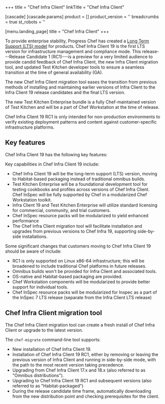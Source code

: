 +++
title = "Chef Infra Client"
linkTitle = "Chef Infra Client"

[cascade]
  [cascade.params]
    product = []
    product_version = ''
    breadcrumbs = true
    st_robots = ''

[menu.landing_page]
title = "Chef Infra Client"
+++

To provide enterprise stability, Progress Chef has created a [Long Term Support (LTS) model](https://www.chef.io/blog/long-term-support-progress-chef-providing-stability) for products.
Chef Infra Client 19 is the first LTS version for infrastructure management and compliance mode.
This release---Release Candidate 1 (RC1)---is a preview for a very limited audience to provide candid feedback of Chef Infra Client,
the new Infra Client migration tool, and updated Test Kitchen developer tools to ensure a seamless transition at the time of general availability (GA).

The new Chef Infra Client migration tool eases the transition from previous methods of installing and maintaining earlier versions of Infra Client to the Infra Client 19 release candidates and the final LTS version.

The new Test Kitchen Enterprise bundle is a fully Chef-maintained version of Test Kitchen and will be a part of Chef Workstation at the time of release.

Chef Infra Client 19 RC1 is only intended for non-production environments to verify existing deployment patterns and content against customer-specific infrastructure platforms.

## Key features

Chef Infra Client 19 has the following key features:

Key capabilities in Chef Infra Client 19 include:

- Chef Infra Client 19 will be the long-term support (LTS) version, moving to Habitat-based packaging instead of traditional omnibus builds.
- Test Kitchen Enterprise will be a foundational development tool for testing cookbooks and profiles across versions of Chef Infra Client.
  Chef InSpec will be fully supported by Chef in a modularized Chef Workstation toolkit.
- Infra Client 19 and Test Kitchen Enterprise will utilize standard licensing for commercial, community, and trial customers.
- Chef InSpec resource packs will be modularized to yield enhanced performance
- The Chef Infra Client migration tool will facilitate installation and upgrades from previous versions to Chef Infra 19, supporting side-by-side installations.

Some significant changes that customers moving to Chef Infra Client 19 should be aware of include:

- RC1 is only supported on Linux x86-64 infrastructure; this will be broadened to include traditional Chef platforms in future releases.
- Omnibus builds won't be provided for Infra Client and associated tools.
- OS-native and Habitat-based packaging are provided.
- Chef Workstation components will be modularized to provide better support for individual tools.
- Chef InSpec resource packs will be modularized for Inspec as a part of the InSpec 7 LTS release (separate from the Infra Client LTS release)

## Chef Infra Client migration tool

The Chef Infra Client migration tool can create a fresh install of Chef Infra Client or upgrade to the latest version.

The `chef-migrate` command-line tool supports:

- New installation of Chef Infra Client 19.
- Installation of Chef Infra Client 19 RC1, either by removing or leaving the previous version of Infra Client and running in side-by-side mode, with the path to the most recent version taking precedence.
- Upgrading from Chef Infra Client 17.x and 18.x (also referred to as "Omnibus distributions").
- Upgrading to Chef Infra Client 19 RC1 and subsequent versions (also referred to as "Habitat-packaged")
- During the release candidate time frame, automatically downloading from the new distribution point and checking prerequisites for the client.
